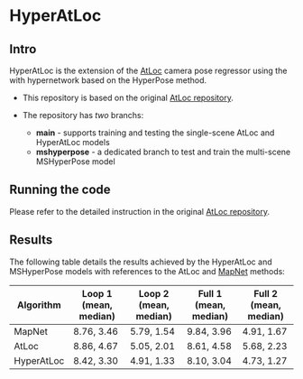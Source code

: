 # HyperAtLoc

## Intro
HyperAtLoc is the extension of the [AtLoc](https://cdn.aaai.org/ojs/6608/6608-13-9836-1-10-20200520.pdf) camera pose regressor using the with hypernetwork based on the HyperPose method.

* This repository is based on the original [AtLoc repository](https://github.com/BingCS/AtLoc).


* The repository has *two* branchs:
  * **main** - supports training and testing the single-scene AtLoc and HyperAtLoc models
  * **mshyperpose** - a dedicated branch to test and train the multi-scene MSHyperPose model

## Running the code
Please refer to the detailed instruction in the original [AtLoc repository](https://github.com/BingCS/AtLoc).

## Results
The following table details the results achieved by the HyperAtLoc and MSHyperPose models with references to the AtLoc and [MapNet](https://openaccess.thecvf.com/content_cvpr_2018/papers/Brahmbhatt_Geometry-Aware_Learning_of_CVPR_2018_paper.pdf) methods: 

| Algorithm  | Loop 1 (mean, median) | Loop 2 (mean, median) | Full 1 (mean, median) | Full 2 (mean, median) |
|------------|-----------------------|-----------------------|------------------------|------------------------|
| MapNet     | 8.76, 3.46            | 5.79, 1.54            | 9.84, 3.96             | 4.91, 1.67             |
| AtLoc      | 8.86, 4.67            | 5.05, 2.01            | 8.61, 4.58             | 5.68, 2.23             |
| HyperAtLoc | 8.42, 3.30            | 4.91, 1.33            | 8.10, 3.04             | 4.73, 1.27             |



